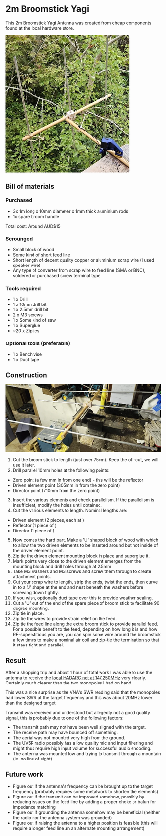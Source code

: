 # 2m Broomstick Yagi

This 2m Broomstick Yagi Antenna was created from cheap components found at the local hardware store.

![image](installed.webp)

## Bill of materials

### Purchased
 * 3x 1m long x 10mm diameter x 1mm thick aluminium rods
 * 1x spare broom handle

Total cost: Around AUD$15

### Scrounged

 * Small block of wood
 * Some kind of short feed line
 * Short length of decent quality copper or aluminium scrap wire (I used speaker wire)
 * Any type of converter from scrap wire to feed line (SMA or BNC), soldered or purchased screw terminal type

### Tools required

 * 1 x Drill
 * 1 x 10mm drill bit
 * 1 x 2.5mm drill bit
 * 2 x M3 screws
 * 1 x Some kind of saw
 * 1 x Superglue
 * ~20 x Zipties

### Optional tools (preferable)

 * 1 x Bench vise
 * 1 x Duct tape
## Construction

![image](construction.webp)

 1. Cut the broom stick to length (just over 75cm). Keep the off-cut, we will use it later.
 2. Drill parallel 10mm holes at the following points:
   * Zero point (a few mm in from one end) - this will be the reflector
   * Driven element point (305mm in from the zero point)
   * Director point (710mm from the zero point)
 3. Insert the various elements and check parallelism. If the parallelism is insufficient, modify the holes until obtained.
 4. Cut the various elements to length. Nominal lengths are:
   * Driven element (2 pieces, each at )
   * Reflector (1 piece of )
   * Director (1 piece of )
 5. Now comes the hard part. Make a 'U' shaped block of wood with which to allow the two driven elements to be inserted around but not inside of the driven element point.
 6. Zip tie the driven element mounting block in place and superglue it.
 7. Mark points very close to the driven element emerges from the mounting block and drill holes through at 2.5mm 
 8. Take M3 washers and M3 screws and screw them through to create attachment points.
 9. Cut your scrap wire to length, strip the ends, twist the ends, then curve in to a 'J' shape at the end and nest beneath the washers before screwing down tightly.
 10. If you wish, optionally duct tape over this to provide weather sealing.
 11. Cut a 'U' out of the end of the spare piece of broom stick to facilitate 90 degree mounting.
 12. Zip tie in place.
 13. Zip tie the wires to provide strain relief on the feed.
 14. Zip tie the feed line along the extra broom stick to provide parallel feed. For a possible benefit to the feed, depending on how long it is and how RF-superstitious you are, you can spin some wire around the broomstick a few times to make a nominal air coil and zip-tie the termination so that it stays tight and parallel.

## Result

After a shopping trip and about 1 hour of total work I was able to use the antenna to receive the [local HADARC net at 147.250MHz](https://www.hadarc.org.au/nets.html) very clearly. Certainly much clearer than the two monopoles I had on hand.

This was a nice surprise as the VNA's SWR reading said that the monopoles had lower SWR at the target frequency and this was about 20MHz lower than the designed target

Transmit was received and understood but allegedly not a good quality signal, this is probably due to one of the following factors:
 * The transmit path may not have been well aligned with the target.
 * The receive path may have bounced off something.
 * The aerial was not mounted very high from the ground.
 * The UV5R radio possibly has a low quality mic and input filtering and might thus require high input volume for successful audio encoding.
 * The antenna was mounted low and trying to transmit through a mountain (ie. no line of sight).

## Future work

 * Figure out if the antenna's frequency can be brought up to the target frequency (probably requires some metalwork to shorten the elements)
 * Figure out if the transmit can be improved somehow, possibly by reducing issues on the feed line by adding a proper choke or balun for impedance matching
 * Figure out if grounding the antenna somehow may be beneficial (neither the radio nor the antenna system was grounded)
 * Figure out if raising the antenna to a higher position is feasible (this will require a longer feed line an an alternate mounting arrangement)
